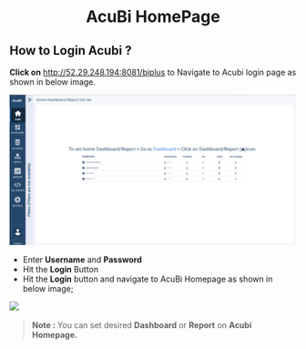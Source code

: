



<center><h1>AcuBi HomePage</h1></center>

## How to Login Acubi ?

**Click on**  http://52.29.248.194:8081/biplus  to Navigate to Acubi login page as shown in below image.

![enter image description here](https://raw.githubusercontent.com/sv18042016/fp1/bb5d4c9f6814109a9645827e267e716c0d044c2a/images/New_version5/Homepage_v5.png)

-  Enter  **Username** and **Password**
- Hit the **Login** Button
- Hit the   **Login** button and navigate to AcuBi  Homepage as shown in below image;

![
](https://raw.githubusercontent.com/sv18042016/fp1/master/images/New_version5/Homepage_v5.png)

> **Note :** You can set desired **Dashboard** or **Report** on **Acubi Homepage.**


<!--stackedit_data:
eyJoaXN0b3J5IjpbNjk2NjAxNzMxLDEwOTczMTkxOTcsLTkxOD
Q3Mzk5NSwtMjAwNTE2NzExNSwyNzg2MjA3ODMsLTExODQ4NDk3
NzZdfQ==
-->
